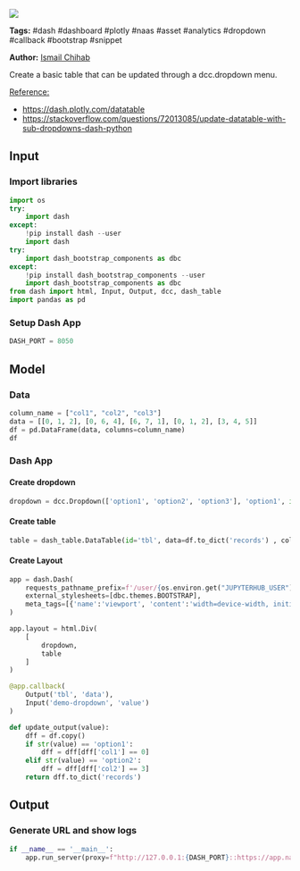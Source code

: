 <a href="https://app.naas.ai/user-redirect/naas/downloader?url=https://raw.githubusercontent.com/jupyter-naas/awesome-notebooks/master/Dash/Dash_Create_Datatable_With_Dropdown.ipynb" target="_parent"><img src="https://naasai-public.s3.eu-west-3.amazonaws.com/open_in_naas.svg"/></a>

**Tags:** #dash #dashboard #plotly #naas #asset #analytics #dropdown #callback #bootstrap #snippet

**Author:** [Ismail Chihab](https://www.linkedin.com/in/ismail-chihab-4b0a04202/)

Create a basic table that can be updated through a dcc.dropdown menu.

<u>Reference:</u>
- https://dash.plotly.com/datatable
- https://stackoverflow.com/questions/72013085/update-datatable-with-sub-dropdowns-dash-python

## Input

### Import libraries


```python
import os
try:
    import dash
except:
    !pip install dash --user
    import dash
try:
    import dash_bootstrap_components as dbc
except:
    !pip install dash_bootstrap_components --user
    import dash_bootstrap_components as dbc
from dash import html, Input, Output, dcc, dash_table
import pandas as pd
```

### Setup Dash App


```python
DASH_PORT = 8050
```

## Model

### Data


```python
column_name = ["col1", "col2", "col3"]
data = [[0, 1, 2], [0, 6, 4], [6, 7, 1], [0, 1, 2], [3, 4, 5]]
df = pd.DataFrame(data, columns=column_name)
df
```

### Dash App

#### Create dropdown


```python
dropdown = dcc.Dropdown(['option1', 'option2', 'option3'], 'option1', id='demo-dropdown')
```

#### Create table


```python
table = dash_table.DataTable(id='tbl', data=df.to_dict('records') , columns=[{"name": i, "id": i} for i in df.columns])
```

#### Create Layout


```python
app = dash.Dash(
    requests_pathname_prefix=f'/user/{os.environ.get("JUPYTERHUB_USER")}/proxy/{DASH_PORT}/', 
    external_stylesheets=[dbc.themes.BOOTSTRAP],
    meta_tags=[{'name':'viewport', 'content':'width=device-width, initial-scale=1.0'}]
)

app.layout = html.Div(
    [
        dropdown,
        table
    ]
)

@app.callback(
    Output('tbl', 'data'),
    Input('demo-dropdown', 'value')
)

def update_output(value):
    dff = df.copy()
    if str(value) == 'option1':
        dff = dff[dff['col1'] == 0]
    elif str(value) == 'option2':
        dff = dff[dff['col2'] == 3]
    return dff.to_dict('records')
```

## Output

### Generate URL and show logs


```python
if __name__ == '__main__':
    app.run_server(proxy=f"http://127.0.0.1:{DASH_PORT}::https://app.naas.ai")
```
